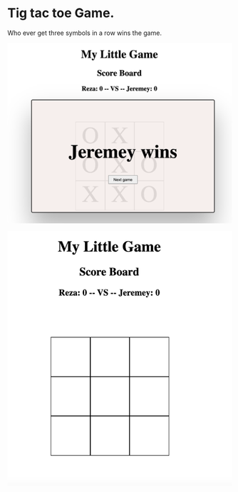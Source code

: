 # Tig tac toe Game.

Who ever get three symbols in a row wins the game.

![Game looks like](/planning/sample2.png)

![Game looks like](/planning/sample.png)
